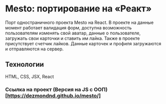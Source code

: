 # Mesto: портирование на «Реакт»

Порт одностраничного проекта Mesto на React. В проекте на данные момент работает валидация форм, доступна возможность пользователям изменять свой аватар, данные о пользователе, загружать свои карточки и ставить им лайка. Также в проекте присутствует счетчик лайков. Данные карточек и профиля загружаются и отправляются на сервер.

## Технологии

HTML, CSS, JSX, React

### Ссылка на проект (Версия на JS с ООП)[https://dezmondnd.github.io/mesto/]

